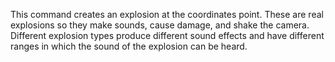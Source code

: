 This command creates an explosion at the coordinates point. These are real explosions so they make sounds, cause damage, and shake the camera. Different explosion types produce different sound effects and have different ranges in which the sound of the explosion can be heard.
